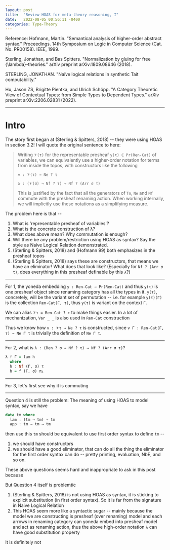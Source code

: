 ```yaml
---
layout: post
title:  "Review HOAS for meta-theory reasoning, I"
date:   2022-08-05 00:56:11 -0400
categories: Type-Theory
---
```

Reference: 
Hofmann, Martin. "Semantical analysis of higher-order abstract syntax." Proceedings. 14th Symposium on Logic in Computer Science (Cat. No. PR00158). IEEE, 1999.

Sterling, Jonathan, and Bas Spitters. "Normalization by gluing for free {\lambda}-theories." arXiv preprint arXiv:1809.08646 (2018).

STERLING, JONATHAN. "Naïve logical relations in synthetic Tait computability."

Hu, Jason ZS, Brigitte Pientka, and Ulrich Schöpp. "A Category Theoretic View of Contextual Types: from Simple Types to Dependent Types." arXiv preprint arXiv:2206.02831 (2022).

*** 

# Intro

The story first began at (Sterling & Spitters, 2018) -- they were using HOAS in section 3.2! I will quote the original sentence to here:
> Writing `𝒱(τ)` for the representable presheaf `y(τ) ∈ Pr(Ren-Cat)` of variables, we can equivalently use a higher-order notation for terms from inside the topos, with constructors
like the following
> 
> `v : 𝒱(τ) → Ne ? τ`
> 
> `λ : (𝒱(σ) → Nf ? τ) → Nf ? (Arr σ τ)`
> 
>  This is justified by the fact that all the generators of `Tm`, `Ne` and `Nf` commute with the presheaf renaming action. When working internally, we will implicitly use these notations as a simplifying measure.

The problem here is that -- 
1. What is 'representable presheaf of variables'?
2. What is the concrete construction of λ?
3. What does above mean? Why commutation is enough?
4. Will there be any problem/restriction using HOAS as syntax? Say the style as Naive Logical Relation demonstrated.
5. (Sterling & Spitters, 2018) and (Hofmann 99) both emphasizes in the presheaf topos
6. (Sterling & Spitters, 2018) says these are constructors, that means we have an eliminator! What does that look like? (Especially for `Nf ? (Arr σ τ)`, does everything in this presheaf definable by this `λ`?)


***

For 1, the yoneda embedding `y : Ren-Cat → Pr(Ren-Cat)` and thus `y(τ)` is one presheaf object since renaming category has all the types in it. `y(τ)`, concretely, will be the variant set of permutation -- i.e. for example `y(τ)(Γ)` is the collection `Ren-Cat(Γ, τ)`, thus `y(τ)` is variant on the context `Γ`.  

We can alias `𝒱τ = Ren-Cat ? τ` to make things easier. In a lot of mechanization, `Var _ _` is also used in `Ren-Cat` construction

Thus we know how `v : 𝒱τ ⇒ Ne ? τ` is constructed, since `v Γ : Ren-Cat(Γ, τ) → Ne Γ τ` is trivially the definition of `Ne Γ τ`. 


***

For 2, what is `λ : (Ren ? σ ⇒ Nf ? τ) ⇒ Nf ? (Arr σ τ)`? 
```haskell
λ f Γ = lam h
  where 
  h : Nf (Γ, σ) τ
  h = f (Γ, σ) π₁
```

***

For 3, let's first see why it is commuting

***

Question 4 is still the problem: 
The meaning of using HOAS to model syntax, say we have
```haskell
data tm where
  lam : (tm → tm) → tm
  app : tm → tm → tm 
```
then use this `tm` should be equivalent to use first order syntax to define `tm` -- 
1. we should have constructors
2. we should have a good eliminator, that can do all the thing the eliminator for the first order syntax can do -- pretty printing, evaluation, NbE, and so on.

These above questions seems hard and inappropriate to ask in this post because 

But Question 4 itself is problemtic
1. (Sterling & Spitters, 2018) is not using HOAS as syntax, it is sticking to explicit substitution (in first order syntax). So it is far from the signature in Naive Logical Relation
2. This HOAS seem more like a syntactic sugar -- mainly because the model we are constructing is presheaf (over renaming) model and each arrows in renaming category can yoneda embed into presheaf model and act as renaming action, thus the above high-order notation `λ` can have good substitution property

It is definitely not 
